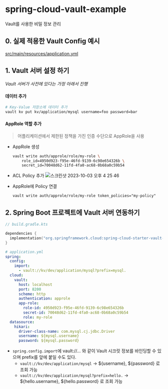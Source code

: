 # spring-cloud-vault-example
Vault를 사용한 비밀 정보 관리

## 0. 실제 적용한 Vault Config 예시
[src/main/resources/application.yml](https://github.com/yellowsunn/spring-cloud-vault-example/blob/main/src/main/resources/application.yml)

## 1. Vault 서버 설정 하기
*Vault 서버가 사전에 있다는 가정 아래서 진행*

#### 데이터 추가
```bash
# Key-Value 저장소에 데이터 추가
vault kv put kv/application/mysql username=foo password=bar
```

#### AppRole 역할 추가
> 어플리케이션에서 제한된 정책을 가진 인증 수단으로 AppRole을 사용
* AppRole 생성
  ```bash
  vault write auth/approle/role/my-role \
	  role_id=4950d923-f95e-46fd-9139-6c98e654326b \
	  secret_id=70048d62-11fd-4fa0-ac68-0b68a0c59b54
  ```
* ACL Policy 추가
 ![스크린샷 2023-10-03 오후 4 25 46](https://github.com/yellowsunn/spring-cloud-vault-example/assets/43487002/d2e85876-8ae5-4d8b-83de-355fc3346940)

* AppRole에 Policy 연결
  ```
  vault write auth/approle/role/my-role token_policies="my-policy"
  ```

## 2. Spring Boot 프로젝트에 Vault 서버 연동하기
```kotlin
// build.gradle.kts

dependencies {
  implementation("org.springframework.cloud:spring-cloud-starter-vault-config")
}

```

```yml
# application.yml
spring:
  config:
    import:
      - vault://kv/dev/application/mysql?prefix=mysql.
  cloud:
    vault:
      host: localhost
      port: 8200
      scheme: http
      authentication: approle
      app-role:
        role-id: 4950d923-f95e-46fd-9139-6c98e654326b
        secret-id: 70048d62-11fd-4fa0-ac68-0b68a0c59b54
        role: my-role
  datasource:
    hikari:
      driver-class-name: com.mysql.cj.jdbc.Driver
      username: ${mysql.username}
      password: ${mysql.password}
```
* `spring.config.import`에 vault://... 와 같이 Vault 시크릿 정보를 바인딩할 수 있으며 prefix를 앞에 붙일 수도 있다.
  * `vault://kv/dev/application/mysql` -> ${username}, ${password} 로 조회 가능
  * `vault://kv/dev/application/mysql?prefix=hello.` -> ${hello.username}, ${hello.password} 로 조회 가능
